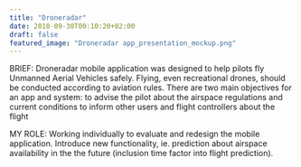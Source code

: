 ```yaml
---
title: "Droneradar"
date: 2018-09-30T00:10:20+02:00
draft: false
featured_image: "Droneradar app_presentation_mockup.png"
---
```


BRIEF:
Droneradar mobile application was designed to help pilots fly Unmanned Aerial Vehicles safely.
Flying, even recreational drones, should be conducted according to aviation rules. 
There are two main objectives for an app and system:
to advise the pilot about the airspace regulations and current conditions
to inform other users and flight controllers about the flight

MY ROLE:
Working individually to evaluate and redesign the mobile application. 
Introduce new functionality, ie. prediction about airspace availability in the the future (inclusion time factor into flight prediction).
